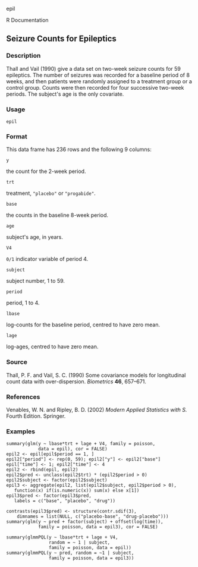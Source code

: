 epil

R Documentation

##  Seizure Counts for Epileptics

### Description

Thall and Vail (1990) give a data set on two-week seizure counts for 59
epileptics. The number of seizures was recorded for a baseline period of 8
weeks, and then patients were randomly assigned to a treatment group or a
control group. Counts were then recorded for four successive two-week periods.
The subject's age is the only covariate.

### Usage

    
    epil

### Format

This data frame has 236 rows and the following 9 columns:

`y`

the count for the 2-week period.

`trt`

treatment, `"placebo"` or `"progabide"`.

`base`

the counts in the baseline 8-week period.

`age`

subject's age, in years.

`V4`

`0/1` indicator variable of period 4.

`subject`

subject number, 1 to 59.

`period`

period, 1 to 4.

`lbase`

log-counts for the baseline period, centred to have zero mean.

`lage`

log-ages, centred to have zero mean.

### Source

Thall, P. F. and Vail, S. C. (1990) Some covariance models for longitudinal
count data with over-dispersion. _Biometrics_ **46**, 657–671.

### References

Venables, W. N. and Ripley, B. D. (2002) _Modern Applied Statistics with S._
Fourth Edition. Springer.

### Examples

    
    summary(glm(y ~ lbase*trt + lage + V4, family = poisson,
                data = epil), cor = FALSE)
    epil2 <- epil[epil$period == 1, ]
    epil2["period"] <- rep(0, 59); epil2["y"] <- epil2["base"]
    epil["time"] <- 1; epil2["time"] <- 4
    epil2 <- rbind(epil, epil2)
    epil2$pred <- unclass(epil2$trt) * (epil2$period > 0)
    epil2$subject <- factor(epil2$subject)
    epil3 <- aggregate(epil2, list(epil2$subject, epil2$period > 0),
       function(x) if(is.numeric(x)) sum(x) else x[1])
    epil3$pred <- factor(epil3$pred,
       labels = c("base", "placebo", "drug"))
    
    contrasts(epil3$pred) <- structure(contr.sdif(3),
        dimnames = list(NULL, c("placebo-base", "drug-placebo")))
    summary(glm(y ~ pred + factor(subject) + offset(log(time)),
                family = poisson, data = epil3), cor = FALSE)
    
    summary(glmmPQL(y ~ lbase*trt + lage + V4,
                    random = ~ 1 | subject,
                    family = poisson, data = epil))
    summary(glmmPQL(y ~ pred, random = ~1 | subject,
                    family = poisson, data = epil3))

